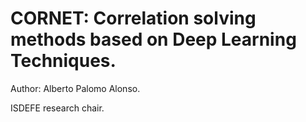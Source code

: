 # CORNET: Correlation solving methods based on Deep Learning Techniques.

Author: Alberto Palomo Alonso.

ISDEFE research chair.